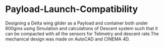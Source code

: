 # Payload-Launch-Compatibility
Designing a Delta wing glider as a Payload and container both under 600gms using Simulation and calculations of Descent system such that it can be compacted with all the sensors for Telimetry and descent rate.The mechanical design was made on AutoCAD and CINEMA 4D.
